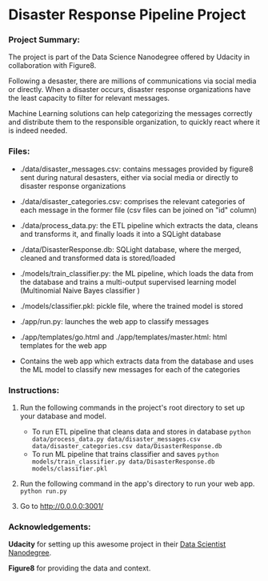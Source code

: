 # Disaster Response Pipeline Project

### Project Summary:
The project is part of the Data Science Nanodegree offered by Udacity in collaboration with Figure8.

Following a desaster, there are millions of communications via social media or directly. When a disaster occurs, disaster response organizations have the least capacity to filter for relevant messages. 

Machine Learning solutions can help categorizing the messages correctly and distribute them to the responsible organization, to quickly react where it is indeed needed.

### Files:

- ./data/disaster_messages.csv: contains messages provided by figure8 sent during natural desasters, either via social media or directly to disaster response organizations

- ./data/disaster_categories.csv: comprises the relevant categories of each message in the former file (csv files can be joined on "id" column)

- ./data/process_data.py: the ETL pipeline which extracts the data, cleans and transforms it, and finally loads it into a SQLight database

- ./data/DisasterResponse.db: SQLight database, where the merged, cleaned and transformed data is stored/loaded

- ./models/train_classifier.py: the ML pipeline, which loads the data from the database and trains a multi-output supervised learning model (Multinomial Naive Bayes classifier )

- ./models/classifier.pkl: pickle file, where the trained model is stored

- ./app/run.py: launches the web app to classify messages

- ./app/templates/go.html and ./app/templates/master.html: html templates for the web app

- Contains the web app which extracts data from the database and uses the ML model to classify new messages for each of the categories

### Instructions:
1. Run the following commands in the project's root directory to set up your database and model.

    - To run ETL pipeline that cleans data and stores in database
        `python data/process_data.py data/disaster_messages.csv data/disaster_categories.csv data/DisasterResponse.db`
    - To run ML pipeline that trains classifier and saves
        `python models/train_classifier.py data/DisasterResponse.db models/classifier.pkl`

2. Run the following command in the app's directory to run your web app.
    `python run.py`

3. Go to http://0.0.0.0:3001/


### Acknowledgements:

**Udacity** for setting up this awesome project in their [Data Scientist Nanodegree](https://www.udacity.com/course/data-scientist-nanodegree--nd025?promo=year_end&coupon=SKILLS50&utm_source=gsem_brand&utm_medium=ads_r&utm_campaign=19167921312_c_individuals&utm_term=143524475679&utm_keyword=data%20scientist%20udacity_e&utm_source=gsem_brand&utm_medium=ads_r&utm_campaign=19167921312_c_individuals&utm_term=143524475679&utm_keyword=data%20scientist%20udacity_e&gad_source=1&gclid=EAIaIQobChMIlNyctJC_hgMVJ6loCR3eowY6EAAYASAAEgJhzPD_BwE).

**Figure8** for providing the data and context.
